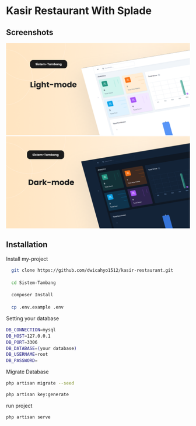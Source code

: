 # Kasir Restaurant With Splade
## Screenshots

![App Screenshot](https://github.com/dwicahyo1512/Sistem-Tambang/blob/main/dokumen/Cover.png)
![App Screenshot1](https://github.com/dwicahyo1512/Sistem-Tambang/blob/main/dokumen/Cover-1.png)


## Installation

Install my-project

```bash
  git clone https://github.com/dwicahyo1512/kasir-restaurant.git

  cd Sistem-Tambang

  composer Install

  cp .env.example .env
```

Setting your database
    
 ```bash
DB_CONNECTION=mysql
DB_HOST=127.0.0.1
DB_PORT=3306
DB_DATABASE=(your database)
DB_USERNAME=root
DB_PASSWORD=
```

Migrate Database

```bash
php artisan migrate --seed
```

```bash
php artisan key:generate
```

run project
```bash
php artisan serve
```

